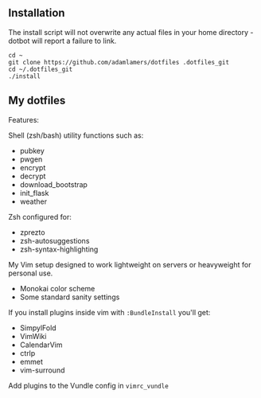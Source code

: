 Installation
----
The install script will not overwrite any actual files in your home directory -
dotbot will report a failure to link.

    cd ~
    git clone https://github.com/adamlamers/dotfiles .dotfiles_git
    cd ~/.dotfiles_git
    ./install


My dotfiles
----

Features:

Shell (zsh/bash) utility functions such as:
- pubkey
- pwgen
- encrypt
- decrypt
- download_bootstrap
- init_flask
- weather

Zsh configured for:
- zprezto
- zsh-autosuggestions
- zsh-syntax-highlighting

My Vim setup designed to work lightweight on servers or heavyweight for personal use.

- Monokai color scheme
- Some standard sanity settings

If you install plugins inside vim with `:BundleInstall` you'll get:
- SimpylFold
- VimWiki
- CalendarVim
- ctrlp
- emmet
- vim-surround

Add plugins to the Vundle config in `vimrc_vundle`
